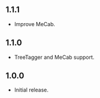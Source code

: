 1.1.1
-----

* Improve MeCab.

1.1.0
-----

* TreeTagger and MeCab support.

1.0.0
-----

* Initial release.
